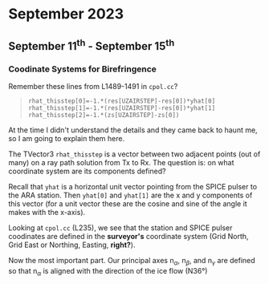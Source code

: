 # September 2023

## September 11<sup>th</sup> - September 15<sup>th</sup>

### Coodinate Systems for Birefringence 

Remember these lines from L1489-1491 in `cpol.cc`?

> `rhat_thisstep[0]=-1.*(res[UZAIRSTEP]-res[0])*yhat[0]`
        `rhat_thisstep[1]=-1.*(res[UZAIRSTEP]-res[0])*yhat[1]`
        `rhat_thisstep[2]=-1.*(zs[UZAIRSTEP]-zs[0])`

At the time I didn't understand the details and they came back to haunt me, so I am going to explain them here. 

The TVector3 `rhat_thisstep` is a vector between two adjacent points (out of many) on a ray path solution from Tx to Rx. The question is: on what coordinate system are its components defined? 

Recall that `yhat` is a horizontal unit vector pointing from the SPICE pulser to the ARA station. Then `yhat[0]` and `yhat[1]` are the x and y components of this vector (for a unit vector these are the cosine and sine of the angle it makes with the x-axis). 

Looking at `cpol.cc` (L235), we see that the station and SPICE pulser coodinates are defined in the **surveyor's** coordinate system (Grid North, Grid East or Northing, Easting, **right?**).

Now the most important part. Our principal axes n<sub>$\alpha$</sub>, n<sub>$\beta$</sub>, and n<sub>$\gamma$</sub> are defined so that n<sub>$\alpha$</sub> is aligned with the direction of the ice flow (N36°)
